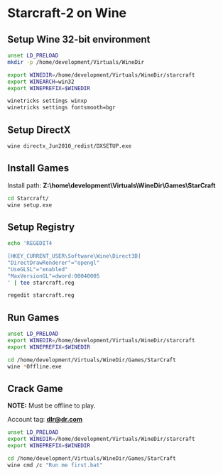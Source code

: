 # Starcraft-2 on Wine

## Setup Wine 32-bit environment

```sh
unset LD_PRELOAD
mkdir -p /home/development/Virtuals/WineDir

export WINEDIR=/home/development/Virtuals/WineDir/starcraft
export WINEARCH=win32
export WINEPREFIX=$WINEDIR
```

```sh
winetricks settings winxp
winetricks settings fontsmooth=bgr
```

## Setup DirectX

```sh
wine directx_Jun2010_redist/DXSETUP.exe
```

## Install Games

Install path: **Z:\home\development\Virtuals\WineDir\Games\StarCraft**

```sh
cd Starcraft/
wine setup.exe
```

## Setup Registry

```sh
echo 'REGEDIT4

[HKEY_CURRENT_USER\Software\Wine\Direct3D]
"DirectDrawRenderer"="opengl"
"UseGLSL"="enabled"
"MaxVersionGL"=dword:00040005
' | tee starcraft.reg

regedit starcraft.reg
```

## Run Games

```sh
unset LD_PRELOAD
export WINEDIR=/home/development/Virtuals/WineDir/starcraft
export WINEPREFIX=$WINEDIR

cd /home/development/Virtuals/WineDir/Games/StarCraft
wine *Offline.exe
```

## Crack Game

**NOTE:** Must be offline to play.

Account tag: **dlr@dr.com**

```sh
unset LD_PRELOAD
export WINEDIR=/home/development/Virtuals/WineDir/starcraft
export WINEPREFIX=$WINEDIR

cd /home/development/Virtuals/WineDir/Games/StarCraft
wine cmd /c "Run me first.bat"
```

